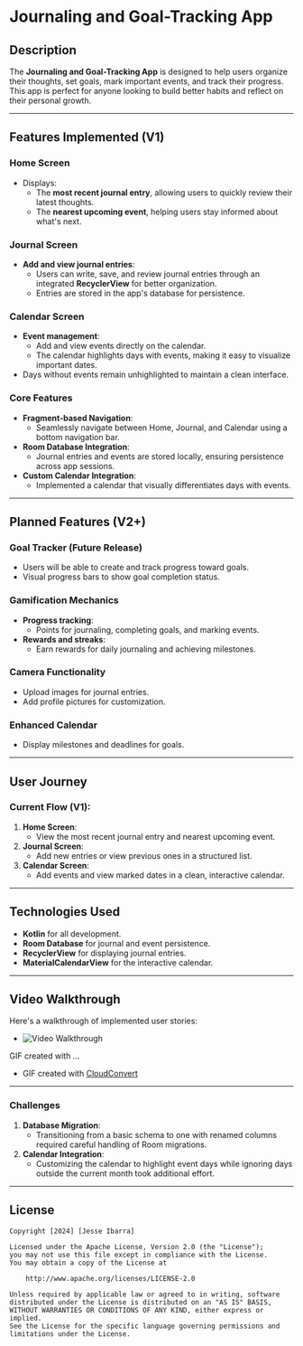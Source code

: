 # Journaling and Goal-Tracking App

## Description
The **Journaling and Goal-Tracking App** is designed to help users organize their thoughts, set goals, mark important events, and track their progress. This app is perfect for anyone looking to build better habits and reflect on their personal growth.

---

## Features Implemented (V1)

### Home Screen
- Displays:
    - The **most recent journal entry**, allowing users to quickly review their latest thoughts.
    - The **nearest upcoming event**, helping users stay informed about what's next.

### Journal Screen
- **Add and view journal entries**:
    - Users can write, save, and review journal entries through an integrated **RecyclerView** for better organization.
    - Entries are stored in the app's database for persistence.

### Calendar Screen
- **Event management**:
    - Add and view events directly on the calendar.
    - The calendar highlights days with events, making it easy to visualize important dates.
- Days without events remain unhighlighted to maintain a clean interface.

### Core Features
- **Fragment-based Navigation**:
    - Seamlessly navigate between Home, Journal, and Calendar using a bottom navigation bar.
- **Room Database Integration**:
    - Journal entries and events are stored locally, ensuring persistence across app sessions.
- **Custom Calendar Integration**:
    - Implemented a calendar that visually differentiates days with events.

---

## Planned Features (V2+)

### Goal Tracker (Future Release)
- Users will be able to create and track progress toward goals.
- Visual progress bars to show goal completion status.

### Gamification Mechanics
- **Progress tracking**:
    - Points for journaling, completing goals, and marking events.
- **Rewards and streaks**:
    - Earn rewards for daily journaling and achieving milestones.

### Camera Functionality
- Upload images for journal entries.
- Add profile pictures for customization.

### Enhanced Calendar
- Display milestones and deadlines for goals.

---

## User Journey

### Current Flow (V1):
1. **Home Screen**:
    - View the most recent journal entry and nearest upcoming event.
2. **Journal Screen**:
    - Add new entries or view previous ones in a structured list.
3. **Calendar Screen**:
    - Add events and view marked dates in a clean, interactive calendar.

---

## Technologies Used
- **Kotlin** for all development.
- **Room Database** for journal and event persistence.
- **RecyclerView** for displaying journal entries.
- **MaterialCalendarView** for the interactive calendar.

---

## Video Walkthrough

Here's a walkthrough of implemented user stories:

- <img src='assets/Walkthrough.gif' title='Video Walkthrough' width='' alt='Video Walkthrough' />

GIF created with ...
- GIF created with [CloudConvert](https://cloudconvert.com/)

---


### Challenges
1. **Database Migration**:
    - Transitioning from a basic schema to one with renamed columns required careful handling of Room migrations.
2. **Calendar Integration**:
    - Customizing the calendar to highlight event days while ignoring days outside the current month took additional effort.

---

## License

    Copyright [2024] [Jesse Ibarra]

    Licensed under the Apache License, Version 2.0 (the "License");
    you may not use this file except in compliance with the License.
    You may obtain a copy of the License at

        http://www.apache.org/licenses/LICENSE-2.0

    Unless required by applicable law or agreed to in writing, software
    distributed under the License is distributed on an "AS IS" BASIS,
    WITHOUT WARRANTIES OR CONDITIONS OF ANY KIND, either express or implied.
    See the License for the specific language governing permissions and
    limitations under the License.
